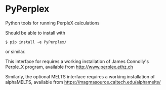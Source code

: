# PyPerplex
Python tools for running PerpleX calculations

Should be able to install with
```shell 
$ pip install -e PyPerplex/
```
or similar. 

This interface for requires a working installation of James Connolly's Perple_X program, available from http://www.perplex.ethz.ch

Similarly, the optional MELTS interface requires a working installation of alphaMELTS, available from https://magmasource.caltech.edu/alphamelts/
